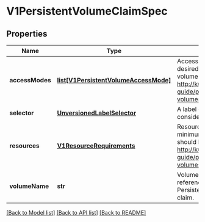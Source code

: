 # V1PersistentVolumeClaimSpec

## Properties
Name | Type | Description | Notes
------------ | ------------- | ------------- | -------------
**accessModes** | [**list[V1PersistentVolumeAccessMode]**](V1PersistentVolumeAccessMode.md) | AccessModes contains the desired access modes the volume should have. More info: http://kubernetes.io/docs/user-guide/persistent-volumes#access-modes-1 | [optional] 
**selector** | [**UnversionedLabelSelector**](UnversionedLabelSelector.md) | A label query over volumes to consider for binding. | [optional] 
**resources** | [**V1ResourceRequirements**](V1ResourceRequirements.md) | Resources represents the minimum resources the volume should have. More info: http://kubernetes.io/docs/user-guide/persistent-volumes#resources | [optional] 
**volumeName** | **str** | VolumeName is the binding reference to the PersistentVolume backing this claim. | [optional] 

[[Back to Model list]](../README.md#documentation-for-models) [[Back to API list]](../README.md#documentation-for-api-endpoints) [[Back to README]](../README.md)


